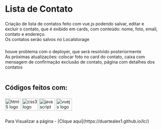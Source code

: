 <h1 align="left">Lista de Contato</h1>

###

<p align="left">Criação de lista de contatos feito com vue.js podendo salvar, editar e excluir o contato, que é exibido em cards, com conteúdo: nome, foto, email, contato e endereço.<br>Os contatos serão salvos no Localstorage<br></p>

###

<p align="left">houve problema com o deployer, que será resolvido posteriormente<br>As próximas atualizações: colocar foto no card do contato, caixa com mensagem de confirmação exclusão de contato, página com detalhes dos contatos<br><br></p>

###

<h2 align="left">Códigos feitos com:</h2>

###

<div align="left">
  <img src="https://cdn.jsdelivr.net/gh/devicons/devicon/icons/html5/html5-original.svg" height="40" width="52" alt="html5 logo"  />
  <img src="https://cdn.jsdelivr.net/gh/devicons/devicon/icons/css3/css3-original.svg" height="40" width="52" alt="css3 logo"  />
  <img src="https://cdn.jsdelivr.net/gh/devicons/devicon/icons/javascript/javascript-original.svg" height="40" width="52" alt="javascript logo"  />
  <img src="https://cdn.jsdelivr.net/gh/devicons/devicon/icons/vuejs/vuejs-original.svg" height="40" width="52" alt="vuejs logo"  />
</div>

###

<p align="left">Para Visualizar a página - [Clique aqui](https://duartealex1.github.io/lc/)</p>

###
